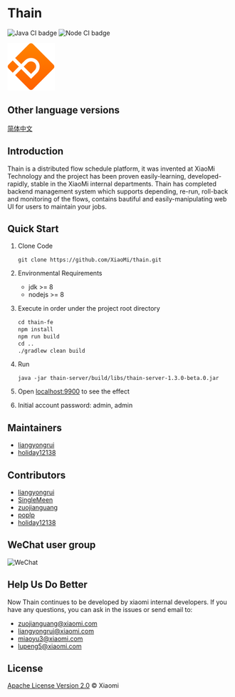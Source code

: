 <!--
 Copyright (c) 2019, Xiaomi, Inc.  All rights reserved.
 This source code is licensed under the Apache License Version 2.0, which
 can be found in the LICENSE file in the root directory of this source tree.
-->

# Thain

![Java CI badge](https://github.com/XiaoMi/thain/workflows/Java%20CI/badge.svg)
![Node CI badge](https://github.com/XiaoMi/thain/workflows/Node%20CI/badge.svg)

![Thain Logo](https://raw.githubusercontent.com/XiaoMi/thain/master/images/logo.png)

## Other language versions

[简体中文](./readme_zh.md)

## Introduction

Thain is a distributed flow schedule platform, it was invented at XiaoMi Technology and the project has been proven easily-learning, developed-rapidly, stable in the XiaoMi internal departments.
Thain has completed backend management system which supports depending, re-run, roll-back and monitoring of the flows, contains bautiful and easily-manipulating web UI for users to maintain your jobs.

## Quick Start

1. Clone Code

   ```shell
   git clone https://github.com/XiaoMi/thain.git
   ```

1. Environmental Requirements

   - jdk >= 8
   - nodejs >= 8

1. Execute in order under the project root directory

   ```shell
   cd thain-fe
   npm install
   npm run build
   cd ..
   ./gradlew clean build
   ```

1. Run

   ```shell
   java -jar thain-server/build/libs/thain-server-1.3.0-beta.0.jar
   ```

1. Open [localhost:9900](http://localhost:9900) to see the effect

1. Initial account password: admin, admin

## Maintainers

- [liangyongrui](https://github.com/liangyongrui)
- [holiday12138](https://github.com/holiday12138)

## Contributors

- [liangyongrui](https://github.com/liangyongrui)
- [SingleMeen](https://github.com/SingleMeen)
- [zuojianguang](https://github.com/zuojianguang)
- [poplp](https://github.com/poplp)
- [holiday12138](https://github.com/holiday12138)

## WeChat user group

![WeChat](http://cdn.cnbj1.fds.api.mi-img.com/thain/WechatIMG.png)

## Help Us Do Better

Now Thain continues to be developed by xiaomi internal developers. If you have any questions, you can ask in the issues or send email to:

- zuojianguang@xiaomi.com
- liangyongrui@xiaomi.com
- miaoyu3@xiaomi.com
- lupeng5@xiaomi.com

## License

[Apache License Version 2.0](LICENSE) © Xiaomi

